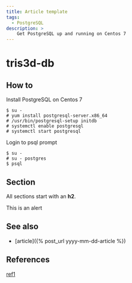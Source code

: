 ```yaml
---
title: Article template
tags:
  - PostgreSQL
description: >
    Get PostgreSQL up and running on Centos 7
---
```


# tris3d-db

## How to

Install PostgreSQL on Centos 7

    $ su -
    # yum install postgresql-server.x86_64
    # /usr/bin/postgresql-setup initdb
    # systemctl enable postgresql
    # systemctl start postgresql

Login to psql prompt

    $ su -
    # su - postgres
    $ psql

## Section

All sections start with an **h2**.

<div class="alert alert-info">This is an alert</div>

## See also

* [article]({% post_url yyyy-mm-dd-article %})

## References

[ref1][1]

  [1]: http://link.com/ "link"

